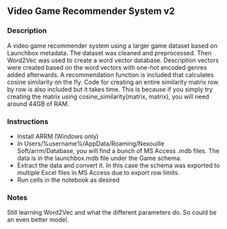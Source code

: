 ## Video Game Recommender System v2

### Description
A video game recommender system using a larger game dataset based on Launchbox metadata. The dataset was cleaned and preprocessed. Then Word2Vec was used to create a word vector database. Description vectors were created based on the word vectors with one-hot encoded genres added afterwards. A recommendation function is included that calculates cosine similarity on the fly. Code for creating an entire similarity matrix row by row is also included but it takes time. This is because if you simply try creating the matrix using cosine_similarity(matrix, matrix), you will need around 44GB of RAM.

### Instructions
- Install ARRM (Windows only)
- In Users/%username%/AppData/Roaming/Nexouille Soft/arrm/Database, you will find a bunch of MS Access .mdb files. The data is in the launchbox.mdb file under the Game schema.
- Extract the data and convert it. In this case the schema was exported to multiple Excel files in MS Access due to export row limits.
- Run cells in the notebook as desired

### Notes
Still learning Word2Vec and what the different parameters do. So could be an even better model.